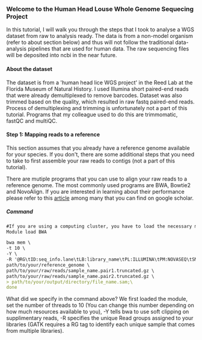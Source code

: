 ### Welcome to the Human Head Louse Whole Genome Sequecing Project

In this tutorial, I will walk you through the steps that I took to analyse a WGS dataset from raw to analysis ready. The data is from a non-model organism (refer to about section below) and thus will not follow the traditional data-analysis pipelines that are used for human data. The raw sequencing files will be deposited into ncbi in the near future. 

#### About the dataset  

The dataset is from a 'human head lice WGS project' in the Reed Lab at the Florida Museum of Natural History. I used Illumina short paired-end reads that were already demultiplexed to remove barcodes. Dataset was also trimmed based on the quality, which resulted in raw fastq paired-end reads. Process of demultiplexing and trimming is unfortunately not a part of this tutorial. Programs that my colleague used to do this are trimmomatic, fastQC and multiQC.

#### Step 1: Mapping reads to a reference 

This section assumes that you already have a reference genome available for your species. If you don't, there are some additional steps that you need to take to first assemble your raw reads to contigs (not a part of this tutorial).

There are mutiple programs that you can use to align your raw reads to a reference genome. The most commonly used programs are BWA, Bowtie2 and NovoAlign. If you are interested in learning about their performance please refer to this [article](https://pubmed.ncbi.nlm.nih.gov/28286147/) among many that you can find on google scholar. 

##### Command

```markdown
#If you are using a computing cluster, you have to load the necessary module before you begin
Module load BWA 

bwa mem \ 
-t 10 \ 
-Y \ 
-R '@RG\tID:seq_info.lane\tLB:library_name\tPL:ILLUMINA\tPM:NOVASEQ\tSM:sample_name \ 
path/to/your/reference_genome \ 
path/to/your/raw/reads/sample_name.pair1.truncated.gz \ 
path/to/your/raw/reads/sample_name.pair2.truncated.gz \ 
> path/to/your/output/directory/file_name.sam;\ 
done 

```
What did we specify in the command above? 
We first loaded the module, set the number of threads to 10 (You can change this number depending on how much resources available to you), -Y tells bwa to use soft clipping on supplimentary reads, -R specifies the unique Read groups assigned to your libraries (GATK requires a RG tag to identify each unique sample that comes from multiple libraries). 

